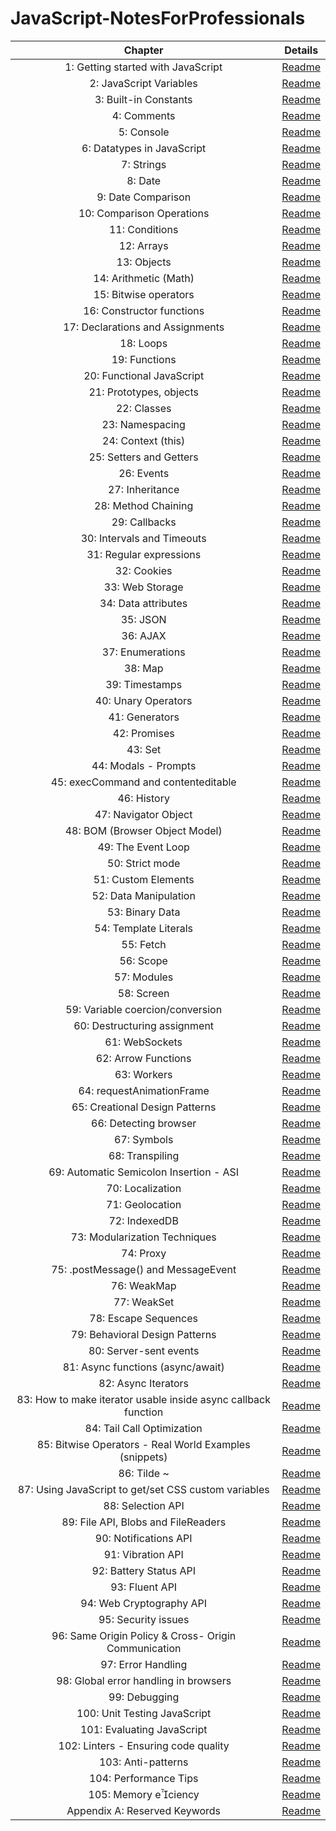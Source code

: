 # JavaScript-NotesForProfessionals

| Chapter | Details |
|:-------:|:-------:|
| 1: Getting started with JavaScript | [Readme]() |
| 2: JavaScript Variables | [Readme]() |
| 3: Built-in Constants | [Readme]() |
| 4: Comments | [Readme]() |
| 5: Console | [Readme]() |
| 6: Datatypes in JavaScript | [Readme]() |
| 7: Strings | [Readme]() |
| 8: Date | [Readme]() |
| 9: Date Comparison | [Readme]() |
| 10: Comparison Operations | [Readme]() |
| 11: Conditions | [Readme]() |
| 12: Arrays | [Readme]() |
| 13: Objects | [Readme]() |
| 14: Arithmetic (Math) | [Readme]() |
| 15: Bitwise operators | [Readme]() |
| 16: Constructor functions | [Readme]() |
| 17: Declarations and Assignments | [Readme]() |
| 18: Loops | [Readme]() |
| 19: Functions | [Readme]() |
| 20: Functional JavaScript | [Readme]() |
| 21: Prototypes, objects | [Readme]() |
| 22: Classes | [Readme]() |
| 23: Namespacing | [Readme]() |
| 24: Context (this) | [Readme]() |
| 25: Setters and Getters | [Readme]() |
| 26: Events | [Readme]() |
| 27: Inheritance | [Readme]() |
| 28: Method Chaining | [Readme]() |
| 29: Callbacks | [Readme]() |
| 30: Intervals and Timeouts | [Readme]() |
| 31: Regular expressions | [Readme]() |
| 32: Cookies | [Readme]() |
| 33: Web Storage | [Readme]() |
| 34: Data attributes | [Readme]() |
| 35: JSON | [Readme]() |
| 36: AJAX | [Readme]() |
| 37: Enumerations | [Readme]() |
| 38: Map | [Readme]() |
| 39: Timestamps | [Readme]() |
| 40: Unary Operators | [Readme]() |
| 41: Generators | [Readme]() |
| 42: Promises | [Readme]() |
| 43: Set | [Readme]() |
| 44: Modals - Prompts | [Readme]() |
| 45: execCommand and contenteditable | [Readme]() |
| 46: History | [Readme]() |
| 47: Navigator Object | [Readme]() |
| 48: BOM (Browser Object Model) | [Readme]() |
| 49: The Event Loop | [Readme]() |
| 50: Strict mode | [Readme]() |
| 51: Custom Elements | [Readme]() |
| 52: Data Manipulation | [Readme]() |
| 53: Binary Data | [Readme]() |
| 54: Template Literals | [Readme]() |
| 55: Fetch | [Readme]() |
| 56: Scope | [Readme]() |
| 57: Modules | [Readme]() |
| 58: Screen | [Readme]() |
| 59: Variable coercion/conversion | [Readme]() |
| 60: Destructuring assignment | [Readme]() |
| 61: WebSockets | [Readme]() |
| 62: Arrow Functions | [Readme]() |
| 63: Workers | [Readme]() |
| 64: requestAnimationFrame | [Readme]() |
| 65: Creational Design Patterns | [Readme]() |
| 66: Detecting browser | [Readme]() |
| 67: Symbols | [Readme]() |
| 68: Transpiling | [Readme]() |
| 69: Automatic Semicolon Insertion - ASI | [Readme]() |
| 70: Localization | [Readme]() |
| 71: Geolocation | [Readme]() |
| 72: IndexedDB | [Readme]() |
| 73: Modularization Techniques | [Readme]() |
| 74: Proxy | [Readme]() |
| 75: .postMessage() and MessageEvent | [Readme]() |
| 76: WeakMap | [Readme]() |
| 77: WeakSet | [Readme]() |
| 78: Escape Sequences | [Readme]() |
| 79: Behavioral Design Patterns | [Readme]() |
| 80: Server-sent events | [Readme]() |
| 81: Async functions (async/await) | [Readme]() |
| 82: Async Iterators | [Readme]() |
| 83: How to make iterator usable inside async callback function | [Readme]() |
| 84: Tail Call Optimization | [Readme]() |
| 85: Bitwise Operators - Real World Examples (snippets) | [Readme]() |
| 86: Tilde ~ | [Readme]() |
| 87: Using JavaScript to get/set CSS custom variables | [Readme]() |
| 88: Selection API | [Readme]() |
| 89: File API, Blobs and FileReaders | [Readme]() |
| 90: Notifications API | [Readme]() |
| 91: Vibration API | [Readme]() |
| 92: Battery Status API | [Readme]() |
| 93: Fluent API | [Readme]() |
| 94: Web Cryptography API | [Readme]() |
| 95: Security issues | [Readme]() |
| 96: Same Origin Policy & Cross- Origin Communication | [Readme]() |
| 97: Error Handling | [Readme]() |
| 98: Global error handling in browsers | [Readme]() |
| 99: Debugging | [Readme]() |
| 100: Unit Testing JavaScript | [Readme]() |
| 101: Evaluating JavaScript | [Readme]() |
| 102: Linters - Ensuring code quality | [Readme]() |
| 103: Anti-patterns | [Readme]() |
| 104: Performance Tips | [Readme]() |
| 105: Memory eciency | [Readme]() |
| Appendix A: Reserved Keywords | [Readme]() |
